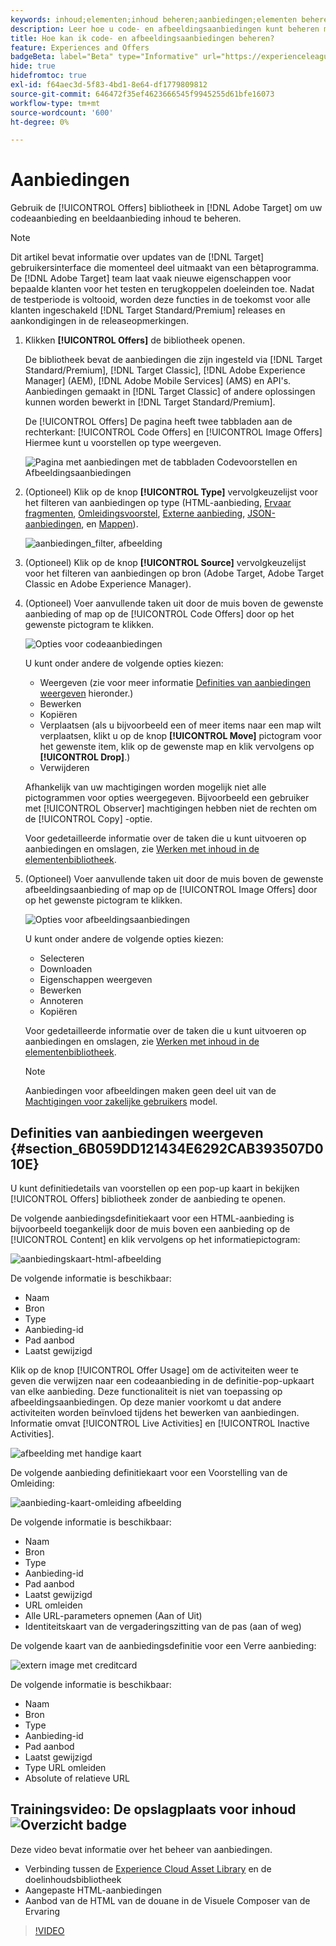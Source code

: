 ```yaml
---
keywords: inhoud;elementen;inhoud beheren;aanbiedingen;elementen beheren;selectiemodus openen;selectiemodus
description: Leer hoe u code- en afbeeldingsaanbiedingen kunt beheren met de bibliotheek met aanbiedingen.
title: Hoe kan ik code- en afbeeldingsaanbiedingen beheren?
feature: Experiences and Offers
badgeBeta: label="Beta" type="Informative" url="https://experienceleague.adobe.com/docs/target/using/introduction/intro.html#beta newtab=true" tooltip="Wat zijn bètafuncties in [!DNL Adobe Target]."
hide: true
hidefromtoc: true
exl-id: f64aec3d-5f83-4bd1-8e64-df1779809812
source-git-commit: 646472f35ef4623666545f9945255d61bfe16073
workflow-type: tm+mt
source-wordcount: '600'
ht-degree: 0%

---
```


# Aanbiedingen

Gebruik de [!UICONTROL Offers] bibliotheek in [!DNL Adobe Target] om uw codeaanbieding en beeldaanbieding inhoud te beheren.

>[!NOTE]
>
>Dit artikel bevat informatie over updates van de [!DNL Target] gebruikersinterface die momenteel deel uitmaakt van een bètaprogramma. De [!DNL Adobe Target] team laat vaak nieuwe eigenschappen voor bepaalde klanten voor het testen en terugkoppelen doeleinden toe. Nadat de testperiode is voltooid, worden deze functies in de toekomst voor alle klanten ingeschakeld [!DNL Target Standard/Premium] releases en aankondigingen in de releaseopmerkingen.

1. Klikken **[!UICONTROL Offers]** de bibliotheek openen.

   De bibliotheek bevat de aanbiedingen die zijn ingesteld via [!DNL Target Standard/Premium], [!DNL Target Classic], [!DNL Adobe Experience Manager] (AEM), [!DNL Adobe Mobile Services] (AMS) en API&#39;s. Aanbiedingen gemaakt in [!DNL Target Classic] of andere oplossingen kunnen worden bewerkt in [!DNL Target Standard/Premium].

   De [!UICONTROL Offers] De pagina heeft twee tabbladen aan de rechterkant: [!UICONTROL Code Offers] en [!UICONTROL Image Offers] Hiermee kunt u voorstellen op type weergeven.

   ![Pagina met aanbiedingen met de tabbladen Codevoorstellen en Afbeeldingsaanbiedingen](/help/main/c-experiences/c-manage-content/assets/offers-page.png)

1. (Optioneel) Klik op de knop **[!UICONTROL Type]** vervolgkeuzelijst voor het filteren van aanbiedingen op type (HTML-aanbieding, [Ervaar fragmenten](/help/main/c-experiences/c-manage-content/aem-experience-fragments.md), [Omleidingsvoorstel](/help/main/c-experiences/c-manage-content/offer-redirect.md), [Externe aanbieding](/help/main/c-experiences/c-manage-content/about-remote-offers.md), [JSON-aanbiedingen](/help/main/c-experiences/c-manage-content/create-json-offer.md), en [Mappen](/help/main/c-experiences/c-manage-content/create-content-folder.md)).

   ![aanbiedingen_filter, afbeelding](assets/offers_filter.png)

1. (Optioneel) Klik op de knop **[!UICONTROL Source]** vervolgkeuzelijst voor het filteren van aanbiedingen op bron (Adobe Target, Adobe Target Classic en Adobe Experience Manager).

1. (Optioneel) Voer aanvullende taken uit door de muis boven de gewenste aanbieding of map op de [!UICONTROL Code Offers] door op het gewenste pictogram te klikken.

   ![Opties voor codeaanbiedingen](assets/offer-picker-large.png)

   U kunt onder andere de volgende opties kiezen:

   * Weergeven (zie voor meer informatie [Definities van aanbiedingen weergeven](#section_6B059DD121434E6292CAB393507D010E) hieronder.)
   * Bewerken
   * Kopiëren
   * Verplaatsen (als u bijvoorbeeld een of meer items naar een map wilt verplaatsen, klikt u op de knop **[!UICONTROL Move]** pictogram voor het gewenste item, klik op de gewenste map en klik vervolgens op **[!UICONTROL Drop]**.)
   * Verwijderen

   Afhankelijk van uw machtigingen worden mogelijk niet alle pictogrammen voor opties weergegeven. Bijvoorbeeld een gebruiker met [!UICONTROL Observer] machtigingen hebben niet de rechten om de [!UICONTROL Copy] -optie.

   Voor gedetailleerde informatie over de taken die u kunt uitvoeren op aanbiedingen en omslagen, zie [Werken met inhoud in de elementenbibliotheek](/help/main/c-experiences/c-manage-content/assets-working.md).

1. (Optioneel) Voer aanvullende taken uit door de muis boven de gewenste afbeeldingsaanbieding of map op de [!UICONTROL Image Offers] door op het gewenste pictogram te klikken.

   ![Opties voor afbeeldingsaanbiedingen](/help/main/c-experiences/c-manage-content/assets/image-offers-icons.png)

   U kunt onder andere de volgende opties kiezen:

   * Selecteren
   * Downloaden
   * Eigenschappen weergeven
   * Bewerken
   * Annoteren
   * Kopiëren

   Voor gedetailleerde informatie over de taken die u kunt uitvoeren op aanbiedingen en omslagen, zie [Werken met inhoud in de elementenbibliotheek](/help/main/c-experiences/c-manage-content/assets-working.md).

   >[!NOTE]
   >
   >Aanbiedingen voor afbeeldingen maken geen deel uit van de [Machtigingen voor zakelijke gebruikers](/help/main/administrating-target/c-user-management/property-channel/property-channel.md) model.


## Definities van aanbiedingen weergeven {#section_6B059DD121434E6292CAB393507D010E}

U kunt definitiedetails van voorstellen op een pop-up kaart in bekijken [!UICONTROL Offers] bibliotheek zonder de aanbieding te openen.

De volgende aanbiedingsdefinitiekaart voor een HTML-aanbieding is bijvoorbeeld toegankelijk door de muis boven een aanbieding op de [!UICONTROL Content] en klik vervolgens op het informatiepictogram:

![aanbiedingskaart-html-afbeelding](assets/offer-card-html.png)

De volgende informatie is beschikbaar:

* Naam
* Bron
* Type
* Aanbieding-id
* Pad aanbod
* Laatst gewijzigd

Klik op de knop [!UICONTROL Offer Usage] om de activiteiten weer te geven die verwijzen naar een codeaanbieding in de definitie-pop-upkaart van elke aanbieding. Deze functionaliteit is niet van toepassing op afbeeldingsaanbiedingen. Op deze manier voorkomt u dat andere activiteiten worden beïnvloed tijdens het bewerken van aanbiedingen. Informatie omvat [!UICONTROL Live Activities] en [!UICONTROL Inactive Activities].

![afbeelding met handige kaart](assets/offer-card-usage.png)

De volgende aanbieding definitiekaart voor een Voorstelling van de Omleiding:

![aanbieding-kaart-omleiding afbeelding](assets/offer-card-redirect.png)

De volgende informatie is beschikbaar:

* Naam
* Bron
* Type
* Aanbieding-id
* Pad aanbod
* Laatst gewijzigd
* URL omleiden
* Alle URL-parameters opnemen (Aan of Uit)
* Identiteitskaart van de vergaderingszitting van de pas (aan of weg)

De volgende kaart van de aanbiedingsdefinitie voor een Verre aanbieding:

![extern image met creditcard](assets/offer-card-remote.png)

De volgende informatie is beschikbaar:

* Naam
* Bron
* Type
* Aanbieding-id
* Pad aanbod
* Laatst gewijzigd
* Type URL omleiden
* Absolute of relatieve URL

## Trainingsvideo: De opslagplaats voor inhoud ![Overzicht badge](/help/main/assets/overview.png)

Deze video bevat informatie over het beheer van aanbiedingen.

* Verbinding tussen de [Experience Cloud Asset Library](https://experienceleague.adobe.com/docs/core-services/interface/assets/creative-cloud.html) en de doelinhoudsbibliotheek
* Aangepaste HTML-aanbiedingen
* Aanbod van de HTML van de douane in de Visuele Composer van de Ervaring

>[!VIDEO](https://video.tv.adobe.com/v/17387)
